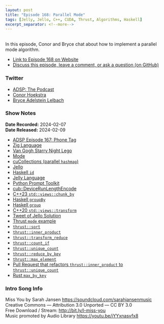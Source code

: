 ```yaml
---
layout: post
title: "Episode 168: Parallel Mode"
tags: [Jelly, Jello, C++, CUDA, Thrust, Algorithms, Haskell]
excerpt_separator: <!--more-->
---
```


<div id="buzzsprout-player-14470931"></div><script src="https://www.buzzsprout.com/1501960/14470931-episode-168-parallel-mode.js?container_id=buzzsprout-player-14470931&player=small" type="text/javascript" charset="utf-8"></script>

<br>In this episode, Conor and Bryce chat about how to implement a parallel mode algorithm.

<!--more-->

* [Link to Episode 168 on Website](https://adspthepodcast.com/2024/02/09/Episode-168.html)
* [Discuss this episode, leave a comment, or ask a question (on GitHub)](https://github.com/codereport/adsp2/discussions/60)

### Twitter
 
* [ADSP: The Podcast](https://twitter.com/adspthepodcast)
* [Conor Hoekstra](https://twitter.com/code_report)
* [Bryce Adelstein Lelbach](https://twitter.com/blelbach)

### Show Notes
 
**Date Recorded:** 2024-02-07 <br>
**Date Released:** 2024-02-09

* [ADSP Episode 167: Phone Tag](https://adspthepodcast.com/2024/02/02/Episode-167.html)
* [Zig Language](https://ziglang.org/)
* [Van Gogh Starry Night Lego](https://www.lego.com/en-ca/product/vincent-van-gogh-the-starry-night-21333)
* [Mode](https://en.wikipedia.org/wiki/Mode_(statistics))
* [cuCollections (parallel `hashmap`)](https://github.com/NVIDIA/cuCollections)
* [Jello](https://github.com/codereport/jello)
* [Haskell `id`](https://hackage.haskell.org/package/base-4.19.0.0/docs/Prelude.html#v:id)
* [Jelly Language](https://github.com/DennisMitchell/jellylanguage/)
* [Python Prompt Toolkit](https://python-prompt-toolkit.readthedocs.io/en/master/)
* [cub::DeviceRunLengthEncode](https://nvlabs.github.io/cub/structcub_1_1_device_run_length_encode.html)
* [C++23 `std::views::chunk_by`](https://en.cppreference.com/w/cpp/ranges/chunk_by_view)
* [Haskell `groupBy`](https://hackage.haskell.org/package/utility-ht-0.0.17.1/docs/Data-List-HT.html#v:groupBy)
* [Haskell `group`](https://hackage.haskell.org/package/utility-ht-0.0.17.1/docs/Data-List-HT.html#v:group)
* [C++20 `std::views::transform`](https://en.cppreference.com/w/cpp/ranges/transform_view)
* [Tweet of Jello Solution](https://twitter.com/code_report/status/1755360531001561215)
* [Thrust `mode` example](https://github.com/NVIDIA/cccl/blob/main/thrust/examples/mode.cu)
* [`thrust::sort`](https://thrust.github.io/doc/group__sorting_ga1099d781e06c43805be06a918f7b7499.html#ga1099d781e06c43805be06a918f7b7499)
* [`thrust::inner_product`](https://thrust.github.io/doc/group__transformed__reductions_ga321192d85c5f510e52300ae762c7e995.html)
* [`thrust::transform_reduce`](https://thrust.github.io/doc/group__transformed__reductions_gaba339b23d412c93369720f2df77914ed.html#gaba339b23d412c93369720f2df77914ed)
* [`thrust::count_if`](https://thrust.github.io/doc/group__counting_gac4131b028e0826ec6d50bbf0b5e8406d.html#gac4131b028e0826ec6d50bbf0b5e8406d)
* [`thrust::unique_count`](https://thrust.github.io/doc/group__stream__compaction_ga1e87cb4a2eea42c44512d0ce8fd0c3c6.html#ga1e87cb4a2eea42c44512d0ce8fd0c3c6)
* [`thrust::reduce_by_key`](https://thrust.github.io/doc/group__reductions_gad5623f203f9b3fdcab72481c3913f0e0.html)
* [`thrust::max_element`](https://thrust.github.io/doc/group__extrema_ga61788a3dcc7aed6a32fb5bb81484a050.html#ga61788a3dcc7aed6a32fb5bb81484a050)
* [Pull Request that refactors `thrust::inner_product` to `thrust::unique_count`](https://github.com/NVIDIA/cccl/pull/1354)
* [Rust `max_by_key`](https://doc.rust-lang.org/std/iter/trait.Iterator.html#method.max_by_key)

### Intro Song Info
 
Miss You by Sarah Jansen https://soundcloud.com/sarahjansenmusic<br>
Creative Commons — Attribution 3.0 Unported — CC BY 3.0<br>
Free Download / Stream: http://bit.ly/l-miss-you<br>
Music promoted by Audio Library https://youtu.be/iYYxnasvfx8<br>
